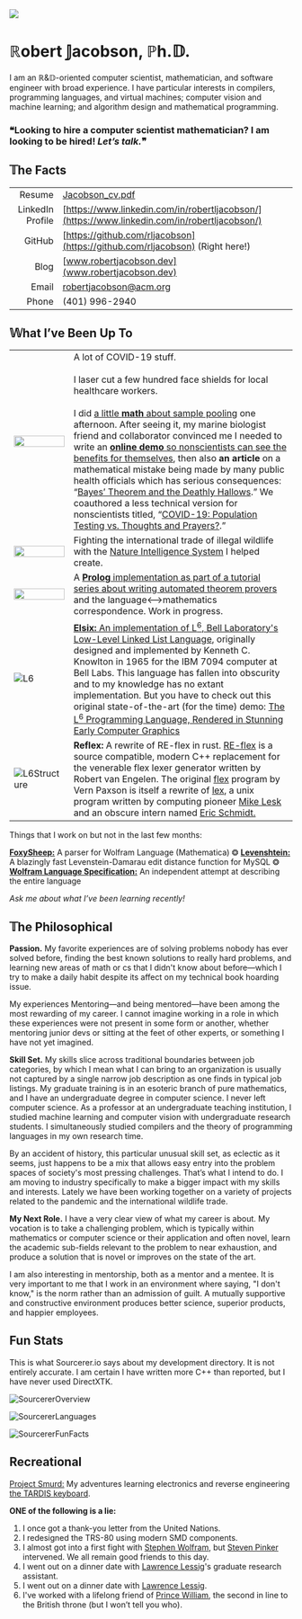 <img src="https://raw.githubusercontent.com/rljacobson/rljacobson/master/img/ProfessionalBanner.jpg">

# &#8477;obert &#120129;acobson, &#8473;h.&#120123;.

I am an &#8477;&&#120123;-oriented computer scientist, mathematician, and software engineer with broad experience. I have particular interests in compilers, programming languages, and virtual machines; computer vision and machine learning; and algorithm design and mathematical programming.

### **&#10077;Looking to hire a computer scientist mathematician? I am looking to be hired! *Let’s talk.*&#10078;**



## &#120139;he Facts

|                  |                                                              |
| ---------------: | ------------------------------------------------------------ |
|           Resume | [Jacobson_cv.pdf](https://github.com/rljacobson/rljacobson/raw/master/Jacobson_cv.pdf) |
| LinkedIn Profile | [https://www.linkedin.com/in/robertljacobson/](https://www.linkedin.com/in/robertljacobson/) |
|           GitHub | [https://github.com/rljacobson](https://github.com/rljacobson) (Right here!) |
|             Blog | [www.robertjacobson.dev](www.robertjacobson.dev)             |
|            Email | robertjacobson@acm.org                                       |
|            Phone | (401) 9<span>96-</span><span><span>29</span>40</span>        |

## &#120142;hat I’ve Been Up To

|                                                              |                                                              |
| ------------------------------------------------------------ | ------------------------------------------------------------ |
| <img src="https://raw.githubusercontent.com/rljacobson/rljacobson/master/img/Scientist.jpg" width="100%"> | A lot of COVID-19 stuff.<br/><br/>I laser cut a few hundred face shields for local healthcare workers.<br/><br/>I did [a little **math** about sample pooling](https://github.com/rljacobson/SamplePooling) one afternoon. After seeing it, my marine biologist friend and collaborator convinced me I needed to write an [**online demo** so nonscientists can see the benefits for themselves](https://github.com/rljacobson/BayesTesting), then also **an article** on a mathematical mistake being made by many public health officials which has serious consequences: “[Bayes’ Theorem and the Deathly Hallows](https://www.robertjacobson.dev/).” We coauthored a less technical version for nonscientists titled, “[COVID-19: Population Testing vs. Thoughts and Prayers?](https://medium.com/@arhyne/covid-19-population-testing-vs-thoughts-and-prayers-454e64946dde).” |
| <img src="https://raw.githubusercontent.com/rljacobson/rljacobson/master/img/NatureIntelligenceSystem.jpg" width="100%"> | Fighting the international trade of illegal wildlife with the [Nature Intelligence System](http://natureintelligence.trade/) I helped create. |
| <img src="https://raw.githubusercontent.com/rljacobson/rljacobson/master/img/Searchgraph.svg" width="100%"> | A [**Prolog** implementation as part of a tutorial series about writing automated theorem provers](https://github.com/rljacobson/WAM) and the language⟷mathematics correspondence. Work in progress. |
| ![L6](https://raw.githubusercontent.com/rljacobson/rljacobson/master/img/L6.jpg) | [**Elsix:** An implementation of L<sup>6</sup>, Bell Laboratory's Low-Level Linked List Language](https://github.com/rljacobson/Elsix), originally designed and implemented by Kenneth C. Knowlton in 1965 for the IBM  7094 computer at Bell Labs. This language has fallen into obscurity and to my knowledge has no extant implementation. But you have to check out this original state-of-the-art (for the time) demo: [The L<sup>6</sup> Programming Language, Rendered in Stunning Early Computer Graphics](https://www.youtube.com/watch?v=4a-lVJ9wT0s) |
| ![L6Structure](https://raw.githubusercontent.com/rljacobson/rljacobson/master/img/L6Structure.jpg) | **Reflex:** A rewrite of RE-flex in rust. [RE-flex](https://www.genivia.com/reflex.html) is a source compatible, modern C++ replacement for the venerable flex lexer generator written by Robert van Engelen. The original [flex](https://github.com/westes/flex/) program by Vern Paxson is itself a rewrite of [lex](https://en.wikipedia.org/wiki/Lex_(software)), a unix program written by computing pioneer [Mike Lesk](https://en.wikipedia.org/wiki/Mike_Lesk) and an obscure intern named [Eric Schmidt.](https://en.wikipedia.org/wiki/Eric_Schmidt) |

Things that I work on but not in the last few months: 

**[FoxySheep:](https://github.com/rocky/FoxySheep2)** A parser for Wolfram Language (Mathematica) &#10050; **[Levenshtein:](https://github.com/rljacobson/Levenshtein)** A blazingly fast Levenstein-Damarau edit distance function for MySQL &#10050; **[Wolfram Language Specification:](https://wltools.github.io/LanguageSpec/)** An independent attempt at describing the entire language 



*Ask me about what I’ve been learning recently!*



## &#120139;he Philosophical

**Passion.** My favorite experiences are of solving problems nobody has ever solved before, finding the best known solutions to really hard problems, and learning new areas of math or cs that I didn't know about before—which I try to make a daily habit despite its affect on my technical book hoarding issue.

My experiences Mentoring—and being mentored—have been among the most rewarding of my career. I cannot imagine working in a role in which these experiences were not present in some form or another, whether mentoring junior devs or sitting at the feet of other experts, or something I have not yet imagined.

**Skill Set.** My skills slice across traditional boundaries between job categories, by which I mean what I can bring to an organization is usually not  captured by a single narrow job description as one finds in typical job  listings. My graduate training is in an esoteric branch of pure  mathematics, and I have an undergraduate degree in computer science. I  never left computer science. As a professor at an undergraduate teaching institution, I studied machine learning and computer vision with  undergraduate research students. I simultaneously studied compilers and  the theory of programming languages in my own research time. 

By an  accident of history, this particular unusual skill set, as eclectic as it seems, just happens to be a mix that allows easy entry into the  problem spaces of society's most pressing challenges. That’s what I intend to do. I am moving to industry specifically to make a bigger impact with my skills and interests. Lately we have been working together on a  variety of projects related to the pandemic and the international  wildlife trade.

**My Next Role.** I have a very clear view of what my career is about. My vocation is to take a challenging problem, which is typically within mathematics or computer science or their application and often novel, learn the academic sub-fields relevant to the problem to near exhaustion, and produce a solution that is novel or improves on the state of the art. 

I am also interesting in mentorship, both as a mentor and a mentee. It is very important to me that I work in an environment where saying, "I don't know," is the norm rather than an admission of guilt. A mutually supportive and constructive environment produces better science, superior products, and happier employees. 

## Fun Stats

This is what Sourcerer.io says about my development directory. It is not entirely accurate. I am certain I have written more C++ than reported, but I have never used DirectXTK. 

![SourcererOverview](https://raw.githubusercontent.com/rljacobson/rljacobson/master/img/SourcererOverview.png)

![SourcererLanguages](https://raw.githubusercontent.com/rljacobson/rljacobson/master/img/SourcererLanguages.png)

![SourcererFunFacts](https://raw.githubusercontent.com/rljacobson/rljacobson/master/img/SourcererFunFacts.png)



## Recreational

[Project Smurd:](https://github.com/rljacobson/smurd) My adventures learning electronics and reverse engineering [the TARDIS keyboard](https://www.youtube.com/playlist?list=PLgpU578_-FB6_MY6sQiTWWz986MnvKDim).



**ONE of the following is a lie:**

1. I once got a thank-you letter from the United Nations.
2. I redesigned the TRS-80 using modern SMD components.
3. I almost got into a first fight with [Stephen Wolfram](https://www.stephenwolfram.com/), but [Steven Pinker](https://stevenpinker.com/) intervened. We all remain good friends to this day.
4. I went out on a dinner date with [Lawrence Lessig](https://en.wikipedia.org/wiki/Lawrence_Lessig)'s graduate research assistant.
5. I went out on a dinner date with [Lawrence Lessig](https://www.lessig.org/).
6. I've worked with a lifelong friend of [Prince William](https://en.wikipedia.org/wiki/Prince_William,_Duke_of_Cambridge), the second in line to the British throne (but I won’t tell you who).



<!--
**rljacobson/rljacobson** is a ✨ _special_ ✨ repository because its `README.md` (this file) appears on your GitHub profile.

Here are some ideas to get you started:

- 🔭 I’m currently working on ...
- 🌱 I’m currently learning ...
- 👯 I’m looking to collaborate on ...
- 🤔 I’m looking for help with ...
- 💬 Ask me about ...
- 📫 How to reach me: ...
- 😄 Pronouns: ...
- ⚡ Fun fact: ...
-->
